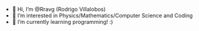 - 👋 Hi, I’m @Rravg (Rodrigo Villalobos)
- 👀 I’m interested in Physics/Mathematics/Computer Science and Coding
- 🌱 I’m currently learning programming! :)

<!---
Rravg/Rravg is a ✨ special ✨ repository because its `README.md` (this file) appears on your GitHub profile.
You can click the Preview link to take a look at your changes.
--->
